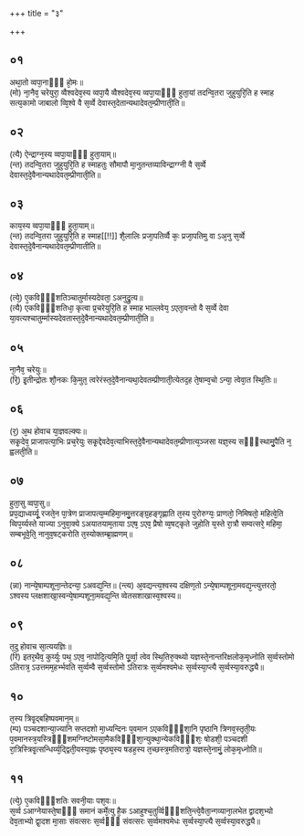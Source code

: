 +++
title = "३"

+++
## ०१
अथा᳘तो व्वपा᳘नाᳫँ᳭ हो᳘मः॥  
(मो) ना᳘नैव᳘ चरेयुरा᳘ व्वैश्वदेव᳘स्य व्वपा᳘यै व्वैश्वदेव᳘स्य व्वपा᳘याᳫँ᳭ हुता᳘यां तदन्वि᳘तरा जुहुयुरि᳘ति ह स्माह सत्य᳘कामो जाबालो व्वि᳘श्वे वै स᳘र्व्वे देवास्त᳘देतान्यथादेवत᳘म्प्रीणाती᳘ति॥  
## ०२
(त्यै) ऐन्द्राग्न᳘स्य व्वपा᳘याᳫँ᳭ हुता᳘याम्॥  
(न्त) तदन्वि᳘तरा जुहुयुरि᳘ति ह स्माहतुः सौमापौ मा᳘नुतन्तव्याविन्द्राग्ग्नी वै स᳘र्व्वे देवास्त᳘दे᳘वैनान्यथादेवत᳘म्प्रीणाती᳘ति॥  
## ०३
काय᳘स्य व्वपा᳘याᳫँ᳭ हुता᳘याम्॥  
(न्त) तदन्वि᳘तरा जुहुयुरि᳘ति ह स्माह[[!!]] शै᳘लालिः प्रजा᳘पतिर्व्वै कः᳘ प्रजा᳘पतिमु वा ऽअ᳘नु स᳘र्व्वे देवास्त᳘दे᳘वैनान्यथादेवत᳘म्प्रीणातीति॥  
## ०४
(त्ये᳘) ए᳘कविᳫँ᳭शतिञ्चातुर्मास्यदेवता᳘ ऽअनुद्रु᳘त्य॥  
(त्यै) एकविᳫँ᳭शतिधा᳘ कृत्वा प्र᳘चरेयुरि᳘ति ह स्माह भाल्लवेय᳘ ऽएता᳘वन्तो वै स᳘र्व्वे देवा या᳘वत्यश्चातुर्म्मास्यदेवतास्त᳘दे᳘वैनान्यथादेवत᳘म्प्रीणाती᳘ति॥  
## ०५
ना᳘नैव᳘ चरेयुः॥  
(रि᳘) इ᳘तीन्द्रोतः शौ᳘नकः कि᳘मुत᳘ त्वरेरंस्त᳘दे᳘वैनान्यथा᳘देवतम्प्रीणाती᳘त्येतद᳘ह ते᳘षाम्व᳘चो ऽन्या᳘ त्वेवा᳘त स्थि᳘तिः॥  
## ०६
(र᳘) अ᳘थ होवाच या᳘ज्ञवल्क्यः॥  
सकृ᳘देव᳘ प्राजापत्या᳘भिः प्रच᳘रेयुः सकृ᳘द्देवदेव᳘त्याभिस्त᳘दे᳘वैनान्यथादेवत᳘म्प्रीणात्य᳘ञ्जसा यज्ञ᳘स्य सᳫँ᳭स्थामु᳘पैति न᳘ ह्वलती᳘ति॥  
## ०७
हुता᳘सु व्वपा᳘सु॥  
प्रप᳘द्याध्वर्य्यू᳘ रजते᳘न पा᳘त्रेण प्राजापत्य᳘म्महिमा᳘नमु᳘त्तरङ्ग्र᳘हङ्गृह्णाति त᳘स्य पुरोरुग्यः᳘ प्राणतो᳘ निमिषतो᳘ महित्वे᳘ति व्विप᳘र्य्यस्ते याज्या ऽनुवा᳘क्ये ऽअयातयाम᳘ताया ऽएष᳘ ऽएव᳘ प्रैषो व्व᳘षट्कृते जुहोति य᳘स्ते रा᳘त्रौ सम्वत्सरे᳘ महिमा᳘ सम्बभूवे᳘ति᳘ नानुव᳘षट्करोति त᳘स्योक्तम्ब्रा᳘ह्मणम्॥  
## ०८
(न्ना) नान्ये᳘षाम्पशूना᳘न्तेदन्या᳘ ऽअवद्य᳘न्ति॥ 
(न्त्य) अ᳘वद्यन्त्य᳘श्वस्य दक्षिण᳘तो ऽन्ये᳘षाम्पशूना᳘मवद्य᳘न्त्युत्तरतो᳘ ऽश्वस्य प्लक्षशाखा᳘स्वन्ये᳘षाम्पशूना᳘मवद्य᳘न्ति व्वेतसशाखास्व᳘श्वस्य॥  
## ०९
त᳘दु होवाच सा᳘त्ययज्ञिः॥  
(रि) इतर᳘थैव᳘ कुर्य्युः पथ᳘ ऽएव᳘ नापोदि᳘त्यमि᳘ति पू᳘र्व्वा᳘ त्वेव स्थि᳘तिरु᳘क्थ्यो यज्ञस्ते᳘नान्तरिक्षलोक᳘मृध्नोति स᳘र्व्वस्तोमो ऽतिरात्र᳘ ऽउत्तमम᳘हर्भ्भवति स᳘र्व्वम्वै स᳘र्व्वस्तोमो ऽतिरात्रः स᳘र्व्वमश्वमेधः स᳘र्व्वस्या᳘प्त्यै स᳘र्व्वस्या᳘वरुद्ध्यै॥  
## १०
त᳘स्य त्रिवृ᳘द्बहिष्पवमान᳘म्॥  
(म्प) पञ्चदशान्या᳘ज्यानि सप्तदशो मा᳘ध्यन्दिनः प᳘वमान ऽएकविᳫँ᳭शा᳘नि पृष्ठानि त्रिणव᳘स्तृती᳘यः प᳘वमानस्त्र᳘यस्त्रिᳫँ᳭शमग्निष्टोमसा᳘मैकविᳫँ᳭शा᳘न्युक्था᳘न्येकविᳫँ᳭शः᳘ षोडशी᳘ पञ्चदशी रा᳘त्रिस्त्रिवृ᳘त्सन्धिर्य्य᳘द्द्विती᳘यस्या᳘ह्नः पृष्ठ्य᳘स्य षडह᳘स्य त᳘च्छस्त्र᳘मतिरात्रो᳘ यज्ञस्ते᳘नामुं᳘ लोक᳘मृध्नोति॥  
## ११
(त्ये᳘) ए᳘कविᳫँ᳭शतिः सवनी᳘याः पश᳘वः॥  
स᳘र्व्व ऽआग्नेयास्ते᳘षाᳫँ᳭ समानं कर्मे᳘त्यु है᳘क ऽआहुश्च᳘तुर्व्विᳫँ᳭शति᳘न्त्वे᳘वैता᳘न्गव्याना᳘लभेत द्वादश᳘भ्यो देव᳘ताभ्यो द्वा᳘दश मा᳘साः संवत्सरः स᳘र्व्वᳫँ᳭ संवत्सरः स᳘र्व्वमश्वमेधः स᳘र्व्वस्या᳘प्त्यै स᳘र्व्वस्या᳘वरुद्ध्यै॥  
